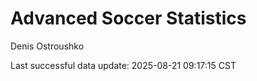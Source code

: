 # Advanced Soccer Statistics
Denis Ostroushko

<!-- gfm -->

Last successful data update: 2025-08-21 09:17:15 CST
